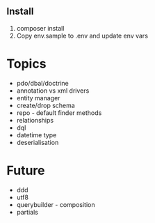## Install
1. composer install
2. Copy env.sample to .env and update env vars


# Topics
- pdo/dbal/doctrine
- annotation vs xml drivers
- entity manager
- create/drop schema
- repo - default finder methods
- relationships
- dql
- datetime type
- deserialisation

# Future
- ddd
- utf8
- querybuilder - composition
- partials
